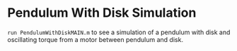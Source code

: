 # Pendulum With Disk Simulation

`run PendulumWithDiskMAIN.m` to see a simulation of a pendulum with disk and oscillating torque from a motor between pendulum and disk.